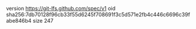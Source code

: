 version https://git-lfs.github.com/spec/v1
oid sha256:7db70128f96cb33f55d6245f708691f3c5d571e2fb4c446c6696c39fabe846b4
size 247
